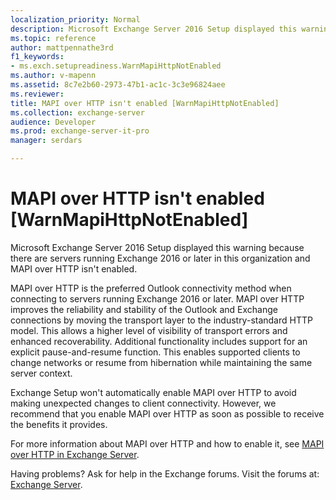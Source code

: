 ```yaml
---
localization_priority: Normal
description: Microsoft Exchange Server 2016 Setup displayed this warning because there are servers running Exchange 2016 or later in this organization and MAPI over HTTP isn't enabled.
ms.topic: reference
author: mattpennathe3rd
f1_keywords:
- ms.exch.setupreadiness.WarnMapiHttpNotEnabled
ms.author: v-mapenn
ms.assetid: 8c7e2b60-2973-47b1-ac1c-3c3e96824aee
ms.reviewer: 
title: MAPI over HTTP isn't enabled [WarnMapiHttpNotEnabled]
ms.collection: exchange-server
audience: Developer
ms.prod: exchange-server-it-pro
manager: serdars

---
```


# MAPI over HTTP isn't enabled [WarnMapiHttpNotEnabled]

Microsoft Exchange Server 2016 Setup displayed this warning because there are servers running Exchange 2016 or later in this organization and MAPI over HTTP isn't enabled.

MAPI over HTTP is the preferred Outlook connectivity method when connecting to servers running Exchange 2016 or later. MAPI over HTTP improves the reliability and stability of the Outlook and Exchange connections by moving the transport layer to the industry-standard HTTP model. This allows a higher level of visibility of transport errors and enhanced recoverability. Additional functionality includes support for an explicit pause-and-resume function. This enables supported clients to change networks or resume from hibernation while maintaining the same server context.

Exchange Setup won't automatically enable MAPI over HTTP to avoid making unexpected changes to client connectivity. However, we recommend that you enable MAPI over HTTP as soon as possible to receive the benefits it provides.

For more information about MAPI over HTTP and how to enable it, see [MAPI over HTTP in Exchange Server](../../clients/mapi-over-http/mapi-over-http.md).

Having problems? Ask for help in the Exchange forums. Visit the forums at: [Exchange Server](https://go.microsoft.com/fwlink/p/?linkId=60612).
